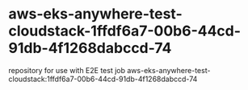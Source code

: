 # aws-eks-anywhere-test-cloudstack-1ffdf6a7-00b6-44cd-91db-4f1268dabccd-74
repository for use with E2E test job aws-eks-anywhere-test-cloudstack:1ffdf6a7-00b6-44cd-91db-4f1268dabccd-74
